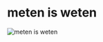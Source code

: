 <!--
  id: 587
  date: 2010-07-22
  modified: 2012-07-03
  slug: meten-is-weten
  type: post
  excerpt: meten is weten
  categories: illustration
  tags: 
  inCv: 
  inPortfolio: 
  dateFrom: 
  dateTo: 
-->

# meten is weten

![meten is weten](https://res.cloudinary.com/dn1rmdjs5/image/upload/v1566568756/rv/metenIsWeten.png)
